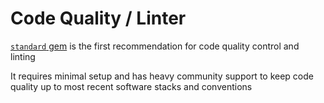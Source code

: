 # Code Quality / Linter

[`standard` gem](https://github.com/testdouble/standard) is the first recommendation for code quality control and linting

It requires minimal setup and has heavy community support to keep code quality up to most recent software stacks and conventions

